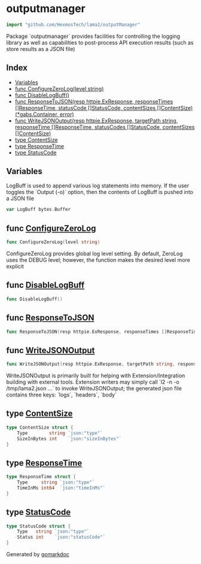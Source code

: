 <!-- Code generated by gomarkdoc. DO NOT EDIT -->

# outputmanager

```go
import "github.com/HexmosTech/lama2/outputManager"
```

Package \`outputmanager\` provides facilities for controlling the logging library as well as capabilities to post\-process API execution results \(such as store results as a JSON file\)

## Index

- [Variables](<#variables>)
- [func ConfigureZeroLog\(level string\)](<#ConfigureZeroLog>)
- [func DisableLogBuff\(\)](<#DisableLogBuff>)
- [func ResponseToJSON\(resp httpie.ExResponse, responseTimes \[\]ResponseTime, statusCode \[\]StatusCode, contentSizes \[\]ContentSize\) \(\*gabs.Container, error\)](<#ResponseToJSON>)
- [func WriteJSONOutput\(resp httpie.ExResponse, targetPath string, responseTime \[\]ResponseTime, statusCodes \[\]StatusCode, contentSizes \[\]ContentSize\)](<#WriteJSONOutput>)
- [type ContentSize](<#ContentSize>)
- [type ResponseTime](<#ResponseTime>)
- [type StatusCode](<#StatusCode>)


## Variables

<a name="LogBuff"></a>LogBuff is used to append various log statements into memory. If the user toggles the \`Output \(\-o\)\` option, then the contents of LogBuff is pushed into a JSON file

```go
var LogBuff bytes.Buffer
```

<a name="ConfigureZeroLog"></a>
## func [ConfigureZeroLog](<https://github.com/HexmosTech/Lama2/blob/main/outputManager/output_manager.go#L56>)

```go
func ConfigureZeroLog(level string)
```

ConfigureZeroLog provides global log level setting. By default, ZeroLog uses the DEBUG level; however, the function makes the desired level more explicit

<a name="DisableLogBuff"></a>
## func [DisableLogBuff](<https://github.com/HexmosTech/Lama2/blob/main/outputManager/output_manager.go#L49>)

```go
func DisableLogBuff()
```



<a name="ResponseToJSON"></a>
## func [ResponseToJSON](<https://github.com/HexmosTech/Lama2/blob/main/outputManager/output_manager.go#L72>)

```go
func ResponseToJSON(resp httpie.ExResponse, responseTimes []ResponseTime, statusCode []StatusCode, contentSizes []ContentSize) (*gabs.Container, error)
```



<a name="WriteJSONOutput"></a>
## func [WriteJSONOutput](<https://github.com/HexmosTech/Lama2/blob/main/outputManager/output_manager.go#L105>)

```go
func WriteJSONOutput(resp httpie.ExResponse, targetPath string, responseTime []ResponseTime, statusCodes []StatusCode, contentSizes []ContentSize)
```

WriteJSONOutput is primarily built for helping with Extension/Integration building with external tools. Extension writers may simply call \`l2 \-n \-o /tmp/lama2.json ...\` to invoke WriteJSONOutput; the generated json file contains three keys: \`logs\`, \`headers\`, \`body\`

<a name="ContentSize"></a>
## type [ContentSize](<https://github.com/HexmosTech/Lama2/blob/main/outputManager/output_manager.go#L32-L35>)



```go
type ContentSize struct {
    Type        string `json:"type"`
    SizeInBytes int    `json:"sizeInBytes"`
}
```

<a name="ResponseTime"></a>
## type [ResponseTime](<https://github.com/HexmosTech/Lama2/blob/main/outputManager/output_manager.go#L23-L26>)



```go
type ResponseTime struct {
    Type     string `json:"type"`
    TimeInMs int64  `json:"timeInMs"`
}
```

<a name="StatusCode"></a>
## type [StatusCode](<https://github.com/HexmosTech/Lama2/blob/main/outputManager/output_manager.go#L27-L30>)



```go
type StatusCode struct {
    Type   string `json:"type"`
    Status int    `json:"statusCode"`
}
```

Generated by [gomarkdoc](<https://github.com/princjef/gomarkdoc>)
